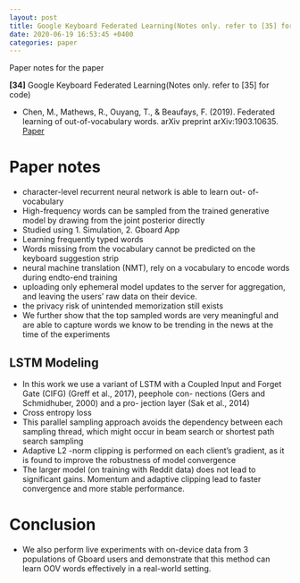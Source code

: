 ```yaml
---
layout: post
title: Google Keyboard Federated Learning(Notes only. refer to [35] for code)
date: 2020-06-19 16:53:45 +0400
categories: paper
---
```

Paper notes for the paper

**[34]** Google Keyboard Federated Learning(Notes only. refer to [35] for code)
- Chen, M., Mathews, R., Ouyang, T., & Beaufays, F. (2019). Federated learning of out-of-vocabulary words. arXiv preprint arXiv:1903.10635.  [Paper](https://arxiv.org/pdf/1903.10635)

# Paper notes

- character-level recurrent neural network is able to learn out- of-vocabulary
- High-frequency words can be sampled from the trained generative model by drawing from the joint posterior directly
- Studied using 1. Simulation, 2. Gboard App
- Learning frequently typed words
- Words missing from the vocabulary cannot be predicted on the keyboard suggestion strip
- neural machine translation (NMT), rely on a vocabulary to encode words during endto-end training 
- uploading only ephemeral model updates to the server for aggregation, and leaving the users’ raw data on their device. 
-  the privacy risk of unintended memorization still exists
- We further show that the top sampled words are very meaningful and are able to capture words we know to be trending in the news at the time of the experiments

## LSTM Modeling

- In this work we use a variant of LSTM with a Coupled Input and Forget Gate (CIFG) (Greff et al., 2017), peephole con- nections (Gers and Schmidhuber, 2000) and a pro- jection layer (Sak et al., 2014) 
- Cross entropy loss
- This parallel sampling approach avoids the dependency between each sampling thread, which might occur in beam search or shortest path search sampling
- Adaptive L2 -norm clipping is performed on each client’s gradient, as it is found to improve the robustness of model convergence
- The larger model (on training with Reddit data) does not lead to significant gains. Momentum and adaptive clipping lead to faster convergence and more stable performance.

# Conclusion

- We also perform live experiments with on-device data from 3 populations of Gboard users and demonstrate that this method can learn OOV words effectively in a real-world setting.
